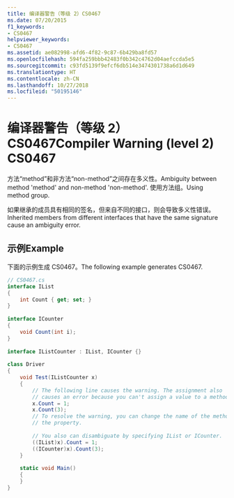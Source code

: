```yaml
---
title: 编译器警告（等级 2）CS0467
ms.date: 07/20/2015
f1_keywords:
- CS0467
helpviewer_keywords:
- CS0467
ms.assetid: ae082998-afd6-4f82-9c87-6b429ba8fd57
ms.openlocfilehash: 594fa259bbb42483f0b342c4762d04aefccda5e5
ms.sourcegitcommit: c93fd5139f9efcf6db514e3474301738a6d1d649
ms.translationtype: HT
ms.contentlocale: zh-CN
ms.lasthandoff: 10/27/2018
ms.locfileid: "50195146"
---
```

# <a name="compiler-warning-level-2-cs0467"></a><span data-ttu-id="4dc6e-102">编译器警告（等级 2）CS0467</span><span class="sxs-lookup"><span data-stu-id="4dc6e-102">Compiler Warning (level 2) CS0467</span></span>
<span data-ttu-id="4dc6e-103">方法“method”和非方法“non-method”之间存在多义性。</span><span class="sxs-lookup"><span data-stu-id="4dc6e-103">Ambiguity between method 'method' and non-method 'non-method'.</span></span> <span data-ttu-id="4dc6e-104">使用方法组。</span><span class="sxs-lookup"><span data-stu-id="4dc6e-104">Using method group.</span></span>  
  
 <span data-ttu-id="4dc6e-105">如果继承的成员具有相同的签名，但来自不同的接口，则会导致多义性错误。</span><span class="sxs-lookup"><span data-stu-id="4dc6e-105">Inherited members from different interfaces that have the same signature  cause an ambiguity error.</span></span>  
  
## <a name="example"></a><span data-ttu-id="4dc6e-106">示例</span><span class="sxs-lookup"><span data-stu-id="4dc6e-106">Example</span></span>  
 <span data-ttu-id="4dc6e-107">下面的示例生成 CS0467。</span><span class="sxs-lookup"><span data-stu-id="4dc6e-107">The following example generates CS0467.</span></span>  
  
```csharp  
// CS0467.cs  
interface IList   
{  
    int Count { get; set; }  
}  
  
interface ICounter  
{  
    void Count(int i);  
}  
  
interface IListCounter : IList, ICounter {}  
  
class Driver   
{  
    void Test(IListCounter x)  
    {  
        // The following line causes the warning. The assignment also  
        // causes an error because you can't assign a value to a method.  
        x.Count = 1;  
        x.Count(3);     
        // To resolve the warning, you can change the name of the method or   
        // the property.  
  
        // You also can disambiguate by specifying IList or ICounter.  
        ((IList)x).Count = 1;  
        ((ICounter)x).Count(3);  
    }  
  
    static void Main()   
    {  
    }  
}  
```
